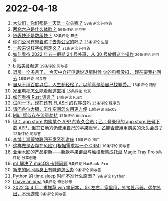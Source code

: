# 2022-04-18

1. [大伙们，你们都是一天洗一次头嘛？](https://www.v2ex.com/t/847573) `58条评论` `问与答`
1. [两梯六户是什么体验？](https://www.v2ex.com/t/847572) `50条评论` `问与答`
1. [链表快还是数组快？](https://www.v2ex.com/t/847588) `32条评论` `算法`
1. [你们公司有带着孩子去办公室的﻿吗？](https://www.v2ex.com/t/847567) `25条评论` `生活`
1. [一般来说杠字如何定义？](https://www.v2ex.com/t/847578) `21条评论` `问与答`
1. [如何看待 2022 年五一假期 24 号补班，从 30 号放假这个操作](https://www.v2ex.com/t/847595) `20条评论` `问与答`
1. [b 站美食频道](https://www.v2ex.com/t/847616) `19条评论` `问与答`
1. [退房一个多月了， 今天中介打电话说退房时候 欠的电费没扣， 现在要我补回去](https://www.v2ex.com/t/847569) `18条评论` `问与答`
1. [自从不用百度以后，人生都轻松了。以前真是给自己找罪受。](https://www.v2ex.com/t/847603) `16条评论` `随想`
1. [家里电视怎么能看频道直播](https://www.v2ex.com/t/847570) `15条评论` `北京`
1. [如何看待 Rust 语言？](https://www.v2ex.com/t/847582) `14条评论` `Rust`
1. [试问一下，现在还有 FLASH 的程序员吗](https://www.v2ex.com/t/847584) `13条评论` `程序员`
1. [请问各位大腿，工作空间怎么用更方便](https://www.v2ex.com/t/847579) `13条评论` `macOS`
1. [Miui 疑似存在流量劫持](https://www.v2ex.com/t/847609) `12条评论` `Android`
1. [甲： app store 内购某个 APP 的永久会员；乙：登录甲的 app store 账号下载 APP，但其它地方仍使用自己的苹果账号，乙能否使用甲购买的永久会员？](https://www.v2ex.com/t/847604) `12条评论` `问与答`
1. [李博士鸿蒙物联网开发系列讲座](https://www.v2ex.com/t/847580) `10条评论` `推广`
1. [这样做是否存在风险? [根据需求写一个 CRM]](https://www.v2ex.com/t/847568) `10条评论` `问与答`
1. [业余木匠的产品更新——新款苹果键盘与触控板集成托盘 Magic Tray Pro](https://www.v2ex.com/t/847626) `9条评论` `分享创造`
1. [m1 解决了 macOS 卡顿问题](https://www.v2ex.com/t/847612) `9条评论` `MacBook Pro`
1. [新来的同同事身上有味道怎么办](https://www.v2ex.com/t/847608) `9条评论` `问与答`
1. [Python 的 time.sleep 时间不准什么原因？](https://www.v2ex.com/t/847591) `9条评论` `Python`
1. [I have an idea](https://www.v2ex.com/t/847589) `9条评论` `奇思妙想`
1. [2022 年 4 月，求推荐 win 笔记本， 5k 左右，家里用，外接显示器，偶尔外出，不玩游戏](https://www.v2ex.com/t/847575) `9条评论` `问与答`
